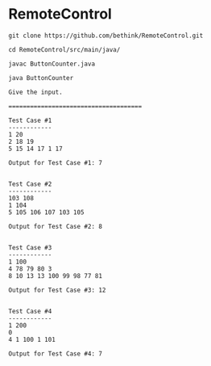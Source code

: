 RemoteControl
=============

    git clone https://github.com/bethink/RemoteControl.git

    cd RemoteControl/src/main/java/

    javac ButtonCounter.java

    java ButtonCounter

    Give the input.

    =====================================

    Test Case #1
    ------------
    1 20
    2 18 19
    5 15 14 17 1 17

    Output for Test Case #1: 7


    Test Case #2
    ------------
    103 108
    1 104
    5 105 106 107 103 105

    Output for Test Case #2: 8


    Test Case #3
    ------------
    1 100
    4 78 79 80 3
    8 10 13 13 100 99 98 77 81

    Output for Test Case #3: 12


    Test Case #4
    ------------
    1 200
    0
    4 1 100 1 101

    Output for Test Case #4: 7


